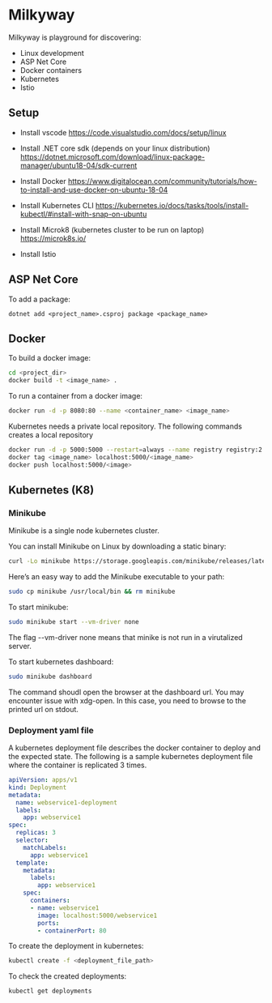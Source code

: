 # Milkyway

Milkyway is playground for discovering:

- Linux development
- ASP Net Core
- Docker containers
- Kubernetes
- Istio

## Setup
- Install vscode
https://code.visualstudio.com/docs/setup/linux

- Install .NET core sdk (depends on your linux distribution)
https://dotnet.microsoft.com/download/linux-package-manager/ubuntu18-04/sdk-current

- Install Docker
https://www.digitalocean.com/community/tutorials/how-to-install-and-use-docker-on-ubuntu-18-04

- Install Kubernetes CLI
https://kubernetes.io/docs/tasks/tools/install-kubectl/#install-with-snap-on-ubuntu

- Install Microk8 (kubernetes cluster to be run on laptop)
https://microk8s.io/

- Install Istio

## ASP Net Core

To add a package:
```
dotnet add <project_name>.csproj package <package_name>
``` 

## Docker
To build a docker image:

```bash
cd <project_dir>
docker build -t <image_name> .
``` 
To run a container from a docker image:

```bash
docker run -d -p 8080:80 --name <container_name> <image_name>
```

Kubernetes needs a private local repository. The following commands creates a local repository
```bash
docker run -d -p 5000:5000 --restart=always --name registry registry:2
docker tag <image_name> localhost:5000/<image_name>
docker push localhost:5000/<image>
```


## Kubernetes (K8)

### Minikube
Minikube is a single node kubernetes cluster.

You can install Minikube on Linux by downloading a static binary:
```bash
curl -Lo minikube https://storage.googleapis.com/minikube/releases/latest/minikube-linux-amd64 && chmod +x minikube
```
Here’s an easy way to add the Minikube executable to your path:

```bash
sudo cp minikube /usr/local/bin && rm minikube
```

To start minikube:
```bash 
sudo minikube start --vm-driver none
```
The flag --vm-driver none means that minike is not run in a virutalized server.

To start kubernetes dashboard:
```bash
sudo minikube dashboard
```
The command shoudl open the browser at the dashboard url.
You may encounter issue with xdg-open. In this case, you need to browse to the printed url on stdout.

### Deployment yaml file

A kubernetes deployment file describes the docker container to deploy and the expected state. 
The following is a sample kubernetes deployment file where the container is replicated 3 times.

```yaml
apiVersion: apps/v1
kind: Deployment
metadata:
  name: webservice1-deployment
  labels:
    app: webservice1
spec:
  replicas: 3
  selector:
    matchLabels:
      app: webservice1
  template:
    metadata:
      labels:
        app: webservice1
    spec:
      containers:
      - name: webservice1
        image: localhost:5000/webservice1
        ports:
        - containerPort: 80
```

To create the deployment in kubernetes:
```bash
kubectl create -f <deployment_file_path>
```

To check the created deployments:
```bash
kubectl get deployments
```
